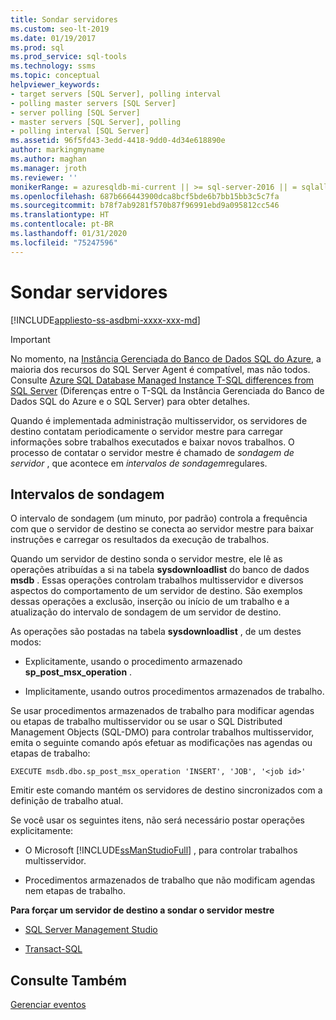 ```yaml
---
title: Sondar servidores
ms.custom: seo-lt-2019
ms.date: 01/19/2017
ms.prod: sql
ms.prod_service: sql-tools
ms.technology: ssms
ms.topic: conceptual
helpviewer_keywords:
- target servers [SQL Server], polling interval
- polling master servers [SQL Server]
- server polling [SQL Server]
- master servers [SQL Server], polling
- polling interval [SQL Server]
ms.assetid: 96f5fd43-3edd-4418-9dd0-4d34e618890e
author: markingmyname
ms.author: maghan
ms.manager: jroth
ms.reviewer: ''
monikerRange: = azuresqldb-mi-current || >= sql-server-2016 || = sqlallproducts-allversions
ms.openlocfilehash: 687b666443900dca8bcf5bde6b7bb15bb3c5c7fa
ms.sourcegitcommit: b78f7ab9281f570b87f96991ebd9a095812cc546
ms.translationtype: HT
ms.contentlocale: pt-BR
ms.lasthandoff: 01/31/2020
ms.locfileid: "75247596"
---
```

# <a name="poll-servers"></a>Sondar servidores
[!INCLUDE[appliesto-ss-asdbmi-xxxx-xxx-md](../../includes/appliesto-ss-asdbmi-xxxx-xxx-md.md)]

> [!IMPORTANT]  
> No momento, na [Instância Gerenciada do Banco de Dados SQL do Azure](https://docs.microsoft.com/azure/sql-database/sql-database-managed-instance), a maioria dos recursos do SQL Server Agent é compatível, mas não todos. Consulte [Azure SQL Database Managed Instance T-SQL differences from SQL Server](https://docs.microsoft.com/azure/sql-database/sql-database-managed-instance-transact-sql-information#sql-server-agent) (Diferenças entre o T-SQL da Instância Gerenciada do Banco de Dados SQL do Azure e o SQL Server) para obter detalhes.

Quando é implementada administração multisservidor, os servidores de destino contatam periodicamente o servidor mestre para carregar informações sobre trabalhos executados e baixar novos trabalhos. O processo de contatar o servidor mestre é chamado de *sondagem de servidor* , que acontece em *intervalos de sondagem*regulares.  
  
## <a name="polling-intervals"></a>Intervalos de sondagem  
O intervalo de sondagem (um minuto, por padrão) controla a frequência com que o servidor de destino se conecta ao servidor mestre para baixar instruções e carregar os resultados da execução de trabalhos.  
  
Quando um servidor de destino sonda o servidor mestre, ele lê as operações atribuídas a si na tabela **sysdownloadlist** do banco de dados **msdb** . Essas operações controlam trabalhos multisservidor e diversos aspectos do comportamento de um servidor de destino. São exemplos dessas operações a exclusão, inserção ou início de um trabalho e a atualização do intervalo de sondagem de um servidor de destino.  
  
As operações são postadas na tabela **sysdownloadlist** , de um destes modos:  
  
-   Explicitamente, usando o procedimento armazenado **sp_post_msx_operation** .  
  
-   Implicitamente, usando outros procedimentos armazenados de trabalho.  
  
Se usar procedimentos armazenados de trabalho para modificar agendas ou etapas de trabalho multisservidor ou se usar o SQL Distributed Management Objects (SQL-DMO) para controlar trabalhos multisservidor, emita o seguinte comando após efetuar as modificações nas agendas ou etapas de trabalho:  
  
```  
EXECUTE msdb.dbo.sp_post_msx_operation 'INSERT', 'JOB', '<job id>'  
```  
  
Emitir este comando mantém os servidores de destino sincronizados com a definição de trabalho atual.  
  
Se você usar os seguintes itens, não será necessário postar operações explicitamente:  
  
-   O Microsoft [!INCLUDE[ssManStudioFull](../../includes/ssmanstudiofull-md.md)] , para controlar trabalhos multisservidor.  
  
-   Procedimentos armazenados de trabalho que não modificam agendas nem etapas de trabalho.  
  
**Para forçar um servidor de destino a sondar o servidor mestre**  
  
-   [SQL Server Management Studio](../../ssms/agent/force-a-target-server-to-poll-the-master-server.md)  
  
-   [Transact-SQL](https://msdn.microsoft.com/085deef8-2709-4da9-bb97-9ab32effdacf)  
  
## <a name="see-also"></a>Consulte Também  
[Gerenciar eventos](../../ssms/agent/manage-events.md)  
  

